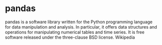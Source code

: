 # pandas
pandas is a software library written for the Python programming language for data manipulation and analysis. In particular, it offers data structures and operations for manipulating numerical tables and time series. It is free software released under the three-clause BSD license. Wikipedia
